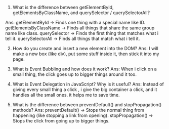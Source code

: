 1. What is the difference between getElementById, getElementsByClassName, and querySelector / querySelectorAll? 

Ans: getElementById → Finds one thing with a special name like ID.
getElementsByClassName → Finds all things that share the same group name like class.
querySelector → Finds the first thing that matches what i tell it.
querySelectorAll → Finds all things that match what i tell it.

2. How do you create and insert a new element into the DOM? 
Ans: I will make a new box (like div), put some stuff inside it, then stick it into my page.


3. What is Event Bubbling and how does it work? 
Ans: When i click on a small thing, the click goes up to bigger things around it too.


4. What is Event Delegation in JavaScript? Why is it useful? 
Ans: Instead of giving every small thing a click , i  give the big container a click, and it handles all the small ones. it helps me to save time. 

5. What is the difference between preventDefault() and stopPropagation() methods?
Ans: preventDefault() → Stops the normal thing from happening (like stopping a link from opening).
stopPropagation() → Stops the click from going up to bigger things.
